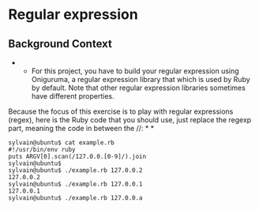 # Regular expression
## Background Context
* * For this project, you have to build your regular expression using Oniguruma, a regular expression library that which is used by Ruby by default. Note that other regular expression libraries sometimes have different properties. 

Because the focus of this exercise is to play with regular expressions (regex), here is the Ruby code that you should use, just replace the regexp part, meaning the code in between the //: * *

```
sylvain@ubuntu$ cat example.rb
#!/usr/bin/env ruby
puts ARGV[0].scan(/127.0.0.[0-9]/).join
sylvain@ubuntu$
sylvain@ubuntu$ ./example.rb 127.0.0.2
127.0.0.2
sylvain@ubuntu$ ./example.rb 127.0.0.1
127.0.0.1
sylvain@ubuntu$ ./example.rb 127.0.0.a
```
